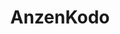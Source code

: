 ---
title: AnzenKodo
github: https://github.com/AnzenKodo
mode: dark
transition: 3s
archetype:
- Minimalistic
---